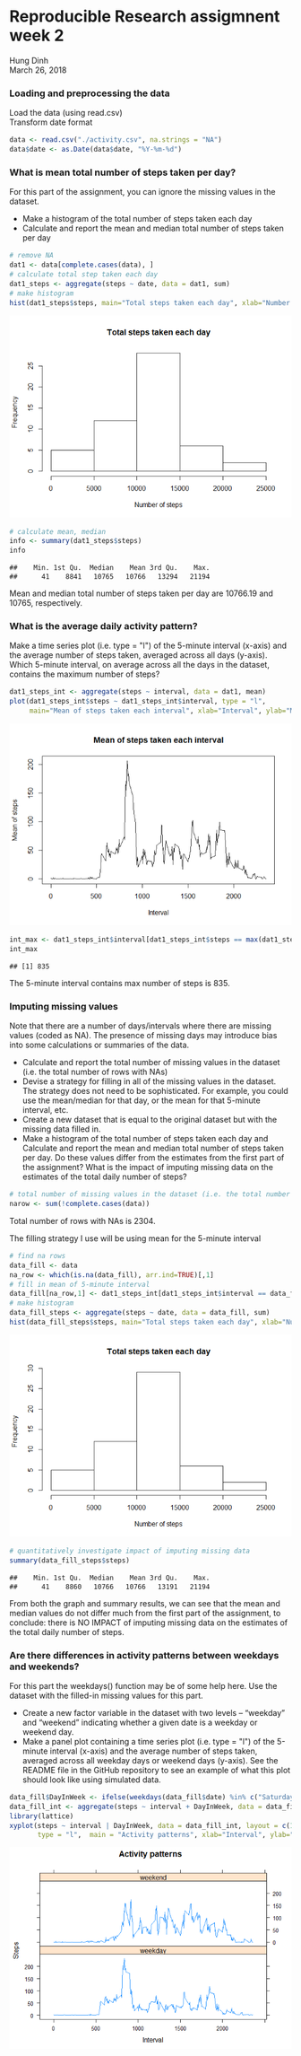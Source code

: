 # Reproducible Research assigmnent week 2
Hung Dinh  
March 26, 2018  



### Loading and preprocessing the data
Load the data (using read.csv)  
Transform date format


```r
data <- read.csv("./activity.csv", na.strings = "NA")
data$date <- as.Date(data$date, "%Y-%m-%d")
```

### What is mean total number of steps taken per day?
For this part of the assignment, you can ignore the missing values in the dataset.  
* Make a histogram of the total number of steps taken each day  
* Calculate and report the mean and median total number of steps taken per day


```r
# remove NA
dat1 <- data[complete.cases(data), ]
# calculate total step taken each day
dat1_steps <- aggregate(steps ~ date, data = dat1, sum)
# make histogram
hist(dat1_steps$steps, main="Total steps taken each day", xlab="Number of steps")
```

![](PA1_template_files/figure-html/unnamed-chunk-1-1.png)<!-- -->

```r
# calculate mean, median
info <- summary(dat1_steps$steps)
info
```

```
##    Min. 1st Qu.  Median    Mean 3rd Qu.    Max. 
##      41    8841   10765   10766   13294   21194
```
Mean and median total number of steps taken per day are 10766.19 and 10765, respectively.

### What is the average daily activity pattern?
Make a time series plot (i.e. type = "l") of the 5-minute interval (x-axis) and the average number of steps taken, averaged across all days (y-axis).  
Which 5-minute interval, on average across all the days in the dataset, contains the maximum number of steps?


```r
dat1_steps_int <- aggregate(steps ~ interval, data = dat1, mean)
plot(dat1_steps_int$steps ~ dat1_steps_int$interval, type = "l",
     main="Mean of steps taken each interval", xlab="Interval", ylab="Mean of steps")
```

![](PA1_template_files/figure-html/unnamed-chunk-2-1.png)<!-- -->

```r
int_max <- dat1_steps_int$interval[dat1_steps_int$steps == max(dat1_steps_int$steps)]
int_max
```

```
## [1] 835
```
The 5-minute interval contains max number of steps is 835.

### Imputing missing values
Note that there are a number of days/intervals where there are missing values (coded as NA). The presence of missing days may introduce bias into some calculations or summaries of the data.  
* Calculate and report the total number of missing values in the dataset (i.e. the total number of rows with NAs)  
* Devise a strategy for filling in all of the missing values in the dataset. The strategy does not need to be sophisticated. For example, you could use the mean/median for that day, or the mean for that 5-minute interval, etc.  
* Create a new dataset that is equal to the original dataset but with the missing data filled in.  
* Make a histogram of the total number of steps taken each day and Calculate and report the mean and median total number of steps taken per day. Do these values differ from the estimates from the first part of the assignment? What is the impact of imputing missing data on the estimates of the total daily number of steps?


```r
# total number of missing values in the dataset (i.e. the total number of rows with NAs)
narow <- sum(!complete.cases(data))
```
Total number of rows with NAs is 2304.

The filling strategy I use will be using mean for the 5-minute interval


```r
# find na rows
data_fill <- data
na_row <- which(is.na(data_fill), arr.ind=TRUE)[,1]
# fill in mean of 5-minute interval
data_fill[na_row,1] <- dat1_steps_int[dat1_steps_int$interval == data_fill[na_row,3],2]
# make histogram
data_fill_steps <- aggregate(steps ~ date, data = data_fill, sum)
hist(data_fill_steps$steps, main="Total steps taken each day", xlab="Number of steps")
```

![](PA1_template_files/figure-html/unnamed-chunk-4-1.png)<!-- -->

```r
# quantitatively investigate impact of imputing missing data
summary(data_fill_steps$steps)
```

```
##    Min. 1st Qu.  Median    Mean 3rd Qu.    Max. 
##      41    8860   10766   10766   13191   21194
```
From both the graph and summary results, we can see that the mean and median values do not differ much from the first part of the assignment, to conclude: there is NO IMPACT of imputing missing data on the estimates of the total daily number of steps.

### Are there differences in activity patterns between weekdays and weekends?
For this part the weekdays() function may be of some help here. Use the dataset with the filled-in missing values for this part.  
* Create a new factor variable in the dataset with two levels – “weekday” and “weekend” indicating whether a given date is a weekday or weekend day.  
* Make a panel plot containing a time series plot (i.e. type = "l") of the 5-minute interval (x-axis) and the average number of steps taken, averaged across all weekday days or weekend days (y-axis). See the README file in the GitHub repository to see an example of what this plot should look like using simulated data.


```r
data_fill$DayInWeek <- ifelse(weekdays(data_fill$date) %in% c("Saturday", "Sunday"), "weekend", "weekday")
data_fill_int <- aggregate(steps ~ interval + DayInWeek, data = data_fill, mean)
library(lattice)
xyplot(steps ~ interval | DayInWeek, data = data_fill_int, layout = c(1,2),
       type = "l",  main = "Activity patterns", xlab="Interval", ylab="Steps")
```

![](PA1_template_files/figure-html/unnamed-chunk-5-1.png)<!-- -->


















